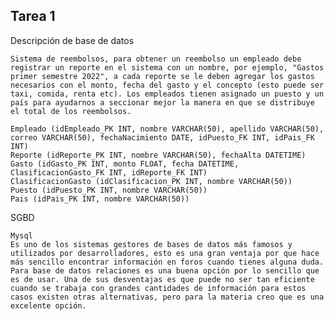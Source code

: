 ## Tarea 1

Descripción de base de datos

    Sistema de reembolsos, para obtener un reembolso un empleado debe registrar un reporte en el sistema con un nombre, por ejemplo, "Gastos primer semestre 2022", a cada reporte se le deben agregar los gastos necesarios con el monto, fecha del gasto y el concepto (esto puede ser taxi, comida, renta etc). Los empleados tienen asignado un puesto y un país para ayudarnos a seccionar mejor la manera en que se distribuye el total de los reembolsos.

    Empleado (idEmpleado_PK INT, nombre VARCHAR(50), apellido VARCHAR(50), correo VARCHAR(50), fechaNacimiento DATE, idPuesto_FK INT, idPais_FK INT)
    Reporte (idReporte_PK INT, nombre VARCHAR(50), fechaAlta DATETIME)
    Gasto (idGasto_PK INT, monto FLOAT, fecha DATETIME, ClasificacionGasto_FK INT, idReporte_FK INT)
    ClasificacionGasto (idClasificacion_PK INT, nombre VARCHAR(50))
    Puesto (idPuesto_PK INT, nombre VARCHAR(50))
    Pais (idPais_PK INT, nombre VARCHAR(50))

SGBD
    
    Mysql
    Es uno de los sistemas gestores de bases de datos más famosos y utilizados por desarrolladores, esto es una gran ventaja por que hace más sencillo encontrar información en foros cuando tienes alguna duda. Para base de datos relaciones es una buena opción por lo sencillo que es de usar. Una de sus desventajas es que puede no ser tan eficiente cuando se trabaja con grandes cantidades de información para estos casos existen otras alternativas, pero para la materia creo que es una excelente opción.